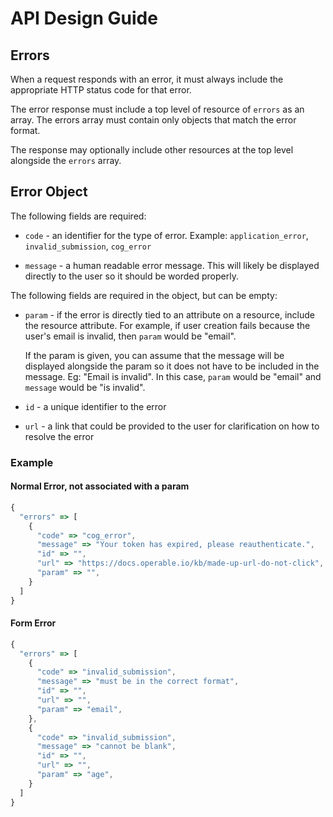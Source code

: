 # API Design Guide

## Errors

When a request responds with an error, it must always include the appropriate
HTTP status code for that error.

The error response must include a top level of resource of `errors`
as an array. The errors array must contain only objects that match the error
format.

The response may optionally include other resources at the top level alongside
the `errors` array.

## Error Object

The following fields are required:

* `code` - an identifier for the type of error. Example: `application_error`,
  `invalid_submission`, `cog_error`

* `message` - a human readable error message. This will likely be displayed directly
  to the user so it should be worded properly.

The following fields are required in the object, but can be empty:

* `param` - if the error is directly tied to an attribute on a resource, include the
  resource attribute. For example, if user creation fails because the user's email
  is invalid, then `param` would be "email".

  If the param is given, you can assume that the message will be displayed
  alongside the param so it does not have to be included in the message. Eg:
  "Email is invalid". In this case, `param` would be "email" and `message`
  would be "is invalid".

* `id` - a unique identifier to the error

* `url` - a link that could be provided to the user for clarification on how to
  resolve the error

### Example

#### Normal Error, not associated with a param

```javascript
{
  "errors" => [
    {
      "code" => "cog_error",
      "message" => "Your token has expired, please reauthenticate.",
      "id" => "",
      "url" => "https://docs.operable.io/kb/made-up-url-do-not-click",
      "param" => "",
    }
  ]
}

```

#### Form Error

```javascript
{
  "errors" => [
    {
      "code" => "invalid_submission",
      "message" => "must be in the correct format",
      "id" => "",
      "url" => "",
      "param" => "email",
    },
    {
      "code" => "invalid_submission",
      "message" => "cannot be blank",
      "id" => "",
      "url" => "",
      "param" => "age",
    }
  ]
}
```
